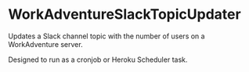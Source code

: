 # WorkAdventureSlackTopicUpdater

Updates a Slack channel topic with the number of users on a WorkAdventure server.

Designed to run as a cronjob or Heroku Scheduler task.

